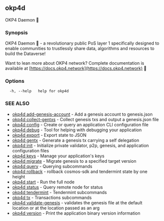 ## okp4d

OKP4 Daemon 👹

### Synopsis

OKP4 Daemon 👹 - a revolutionary public PoS layer 1 specifically designed to enable communities to trustlessly share data,
algorithms and resources to build the Dataverse!

Want to lean more about OKP4 network? Complete documentation is available at [https://docs.okp4.network](https://docs.okp4.network)  👀

### Options

```
  -h, --help   help for okp4d
```

### SEE ALSO

* [okp4d add-genesis-account](okp4d_add-genesis-account.md)	 - Add a genesis account to genesis.json
* [okp4d collect-gentxs](okp4d_collect-gentxs.md)	 - Collect genesis txs and output a genesis.json file
* [okp4d config](okp4d_config.md)	 - Create or query an application CLI configuration file
* [okp4d debug](okp4d_debug.md)	 - Tool for helping with debugging your application
* [okp4d export](okp4d_export.md)	 - Export state to JSON
* [okp4d gentx](okp4d_gentx.md)	 - Generate a genesis tx carrying a self delegation
* [okp4d init](okp4d_init.md)	 - Initialize private validator, p2p, genesis, and application configuration files
* [okp4d keys](okp4d_keys.md)	 - Manage your application's keys
* [okp4d migrate](okp4d_migrate.md)	 - Migrate genesis to a specified target version
* [okp4d query](okp4d_query.md)	 - Querying subcommands
* [okp4d rollback](okp4d_rollback.md)	 - rollback cosmos-sdk and tendermint state by one height
* [okp4d start](okp4d_start.md)	 - Run the full node
* [okp4d status](okp4d_status.md)	 - Query remote node for status
* [okp4d tendermint](okp4d_tendermint.md)	 - Tendermint subcommands
* [okp4d tx](okp4d_tx.md)	 - Transactions subcommands
* [okp4d validate-genesis](okp4d_validate-genesis.md)	 - validates the genesis file at the default location or at the location passed as an arg
* [okp4d version](okp4d_version.md)	 - Print the application binary version information
